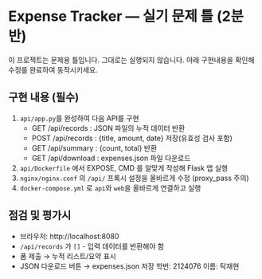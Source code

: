 # Expense Tracker — 실기 문제 틀 (2분반)

이 프로젝트는 문제용 틀입니다. 그대로는 실행되지 않습니다.
아래 구현내용을 확인해 수정를 완료하여 동작시키세요.

## 구현 내용 (필수)
1) `api/app.py`를 완성하여 다음 API를 구현
   - GET  /api/records   : JSON 파일의 누적 데이터 반환
   - POST /api/records   : {title, amount, date} 저장(유효성 검사 포함)
   - GET  /api/summary   : {count, total} 반환
   - GET  /api/download  : expenses.json 파일 다운로드
2) `api/Dockerfile` 에서 EXPOSE, CMD 를 알맞게 작성해 Flask 앱 실행
3) `nginx/nginx.conf` 의 `/api/` 프록시 설정을 올바르게 수정 (proxy_pass 주의)
4) `docker-compose.yml` 로 `api`와 `web`을 올바르게 연결하고 실행

## 점검 및 평가시 
- 브라우저: http://localhost:8080
- `/api/records` 가 `[]` - 입력 데이터를 반환해야 함
- 폼 제출 → 누적 리스트/요약 표시
- JSON 다운로드 버튼 → expenses.json 저장
학번: 2124076
이름: 탁재현